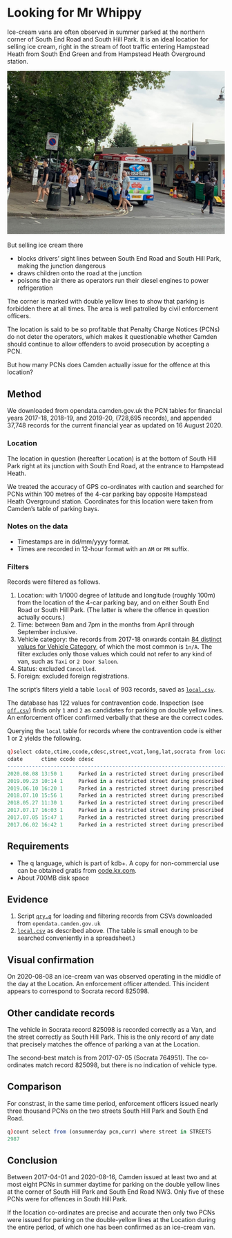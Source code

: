 Looking for Mr Whippy
=====================


Ice-cream vans are often observed in summer parked at the northern corner of South End Road and South Hill Park. It is an ideal location for selling ice cream, right in the stream of foot traffic entering Hampstead Heath from South End Green and from Hampstead Heath Overground station. 

[![Ice-cream van at the bottom of South Hill Park NW3, 2020-08-08](img/IMG_1531.jpg)](https://goo.gl/maps/JchNf7Kv4x5AEKu67 "Click for Google Map")

But selling ice cream there

-   blocks drivers’ sight lines between South End Road and South Hill Park, making the junction dangerous 
-   draws children onto the road at the junction 
-   poisons the air there as operators run their diesel engines to power refrigeration 

The corner is marked with double yellow lines to show that parking is forbidden there at all times. The area is well patrolled by civil enforcement officers. 

The location is said to be so profitable that Penalty Charge Notices (PCNs) do not deter the operators, which makes it questionable whether Camden should continue to allow offenders to avoid prosecution by accepting a PCN. 

But how many PCNs does Camden actually issue for the offence at this location? 


Method
------
We downloaded from opendata.camden.gov.uk the PCN tables for financial years 2017-18, 2018-19, and 2019-20, (728,695 records), and appended 37,748 records for the current financial year as updated on 16 August 2020.


### Location

The location in question (hereafter Location) is at the bottom of South Hill Park right at its junction with South End Road, at the entrance to Hampstead Heath. 

We treated the accuracy of GPS co-ordinates with caution and searched for PCNs within 100 metres of the 4-car parking bay opposite Hampstead Heath Overground station. Coordinates for this location were taken from Camden’s table of parking bays.


###  Notes on the data

-   Timestamps are in dd/mm/yyyy format. 
-   Times are recorded in 12-hour format with an `AM` or `PM` suffix.


### Filters

Records were filtered as follows.

1.  Location: with 1/1000 degree of latitude and longitude (roughly 100m) from the location of the 4-car parking bay, and on either South End Road or South Hill Park. (The latter is where the offence in question actually occurs.)
2.  Time: between 9am and 7pm in the months from April through September inclusive.
3.  Vehicle category: the records from 2017-18 onwards contain [84 distinct values for Vehicle Category](vt.csv), of which the most common is `1n/A`. The filter excludes only those values which could not refer to any kind of van, such as `Taxi` or `2 Door Saloon`. 
4.  Status: excluded `Cancelled`.
5.  Foreign: excluded foreign registrations.

The script’s filters yield a table `local` of 903 records, saved as [`local.csv`](local.csv).

The database has 122 values for contravention code. 
Inspection (see [`off.csv`](off.csv)) finds only `1` and `2` as candidates for parking on double yellow lines.
An enforcement officer confirmed verbally that these are the correct codes.

Querying the `local` table for records where the contravention code is either 1 or 2 yields the following.

```q
q)select cdate,ctime,ccode,cdesc,street,vcat,long,lat,socrata from local where ccode in 1 2
cdate      ctime ccode cdesc                                                 street          vcat    long      lat      socrata
-------------------------------------------------------------------------------------------------------------------------------
2020.08.08 13:50 1     Parked in a restricted street during prescribed hours SOUTH HILL PARK Van     -0.166066 51.55535 825098
2019.09.23 10:14 1     Parked in a restricted street during prescribed hours SOUTH END ROAD  Van     -0.166336 51.55511 767090
2019.06.10 16:20 1     Parked in a restricted street during prescribed hours SOUTH HILL PARK 1n/A    -0.166536 51.55519 752449
2018.07.10 15:56 1     Parked in a restricted street during prescribed hours SOUTH HILL PARK Box Van -0.16554  51.55542 809700
2018.05.27 11:30 1     Parked in a restricted street during prescribed hours SOUTH END ROAD  1n/A    -0.166378 51.5553  811309
2017.07.17 16:03 1     Parked in a restricted street during prescribed hours SOUTH HILL PARK 1n/A    -0.16647  51.55559 792802
2017.07.05 15:47 1     Parked in a restricted street during prescribed hours SOUTH HILL PARK 1n/A    -0.166077 51.55535 764951
2017.06.02 16:42 1     Parked in a restricted street during prescribed hours SOUTH END ROAD  1n/A    -0.165883 51.55486 783456
```


Requirements
------------
-   The q language, which is part of kdb+. A copy for non-commercial use can be obtained gratis from [code.kx.com](https://code.kx.com/q/learn/install/).
-   About 700MB disk space


Evidence
--------
1.  Script [`qry.q`](qry.q) for loading and filtering records from CSVs downloaded from `opendata.camden.gov.uk`
2.  [`local.csv`](local.csv) as described above. (The table is small enough to be searched conveniently in a spreadsheet.)


Visual confirmation
-------------------
On 2020-08-08 an ice-cream van was observed operating in the middle of the day at the Location. An enforcement officer attended. This incident appears to correspond to Socrata record 825098. 


Other candidate records
-----------------------
The vehicle in Socrata record 825098 is recorded correctly as a Van, and the street correctly as South Hill Park.
This is the only record of any date that precisely matches the offence of parking a van at the Location. 

The second-best match is from 2017-07-05 (Socrata 764951). The co-ordinates match record 825098, but there is no indication of vehicle type. 


Comparison
----------
For constrast, in the same time period, enforcement officers issued nearly three thousand PCNs on the two streets South Hill Park and South End Road.

```q
q)count select from (onsummerday pcn,curr) where street in STREETS
2987
```


Conclusion
----------
Between 2017-04-01 and 2020-08-16, Camden issued at least two and at most eight PCNs in summer daytime for parking on the double yellow lines at the corner of South Hill Park and South End Road NW3. Only five of these PCNs were for offences in South Hill Park.

If the location co-ordinates are precise and accurate then only two PCNs were issued for parking on the double-yellow lines at the Location during the entire period, of which one has been confirmed as an ice-cream van. 

